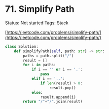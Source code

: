 # 71. Simplify Path

Status: Not started
Tags: Stack

[https://leetcode.com/problems/simplify-path/](https://leetcode.com/problems/simplify-path/)

```python
class Solution:
    def simplifyPath(self, path: str) -> str:
        paths = path.split("/")
        result = []
        for i in paths:
            if i == '' or i == '.':
                pass
            elif i == '..':
                if len(result) > 0:
                    result.pop()
            else:
                result.append(i)
        return "/"+"/".join(result)
```